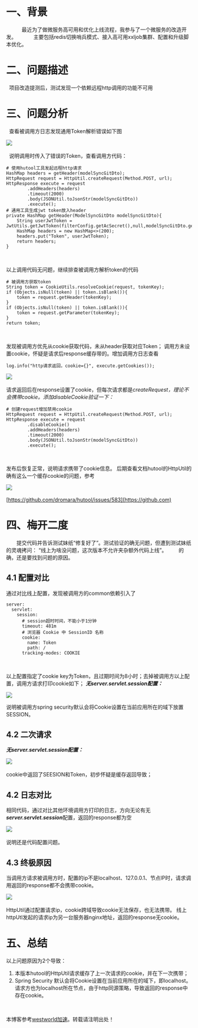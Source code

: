 

# 一、背景


　　　最近为了做微服务高可用和优化上线流程，我参与了一个微服务的改造开发。
　　　主要包括redis切换哨兵模式、接入高可用xxljob集群、配置和升级脚本优化。

# 二、问题描述



  项目改造提测后，测试发现一个依赖远程http调用的功能不可用



# 三、问题分析



  查看被调用方日志发现通用Token解析错误如下图


![](https://img2024.cnblogs.com/blog/1076066/202501/1076066-20250109110905889-626493354.png)
 





 
说明调用时传入了错误的Token，查看调用方代码：




```
# 使用hutool工具发起远程http请求
HashMap headers = getHeader(modelSyncGitDto);
HttpRequest request = HttpUtil.createRequest(Method.POST, url);
HttpResponse execute = request
        .addHeaders(headers)
        .timeout(2000)
        .body(JSONUtil.toJsonStr(modelSyncGitDto))
        .execute();
# 通用工具生成jwt token放入header
private HashMap getHeader(ModelSyncGitDto modelSyncGitDto){
    String userJwtToken = JwtUtils.getJwtToken(filterConfig.getAcSecret(),null,modelSyncGitDto.getComputerUserName(),modelSyncGitDto.getOsName());
    HashMap headers = new HashMap<>(200);
    headers.put("Token", userJwtToken);
    return headers;
}
```


 


以上调用代码无问题，继续排查被调用方解析token的代码


```
# 被调用方获取token
String token = CookieUtils.resolveCookie(request, tokenKey);
if (Objects.isNull(token) || token.isBlank()){
    token = request.getHeader(tokenKey);
}
if (Objects.isNull(token) || token.isBlank()){
    token = request.getParameter(tokenKey);
}
return token;
```


 


发现被调用方优先从cookie获取代码，未从header获取对应Token；
调用方未设置cookie，怀疑是请求后response缓存带的。增加调用方日志查看


```
log.info("http请求返回，cookie={}", execute.getCookies());
```




![](https://img2024.cnblogs.com/blog/1076066/202501/1076066-20250109110918880-187737579.png)
 





请求返回后在response设置了cookie，但每次请求都是*createRequest，理论不会携带cookie。添加disableCookie验证一下：*


```
# 创建request增加禁用cookie
HttpRequest request = HttpUtil.createRequest(Method.POST, url);
HttpResponse execute = request
        .disableCookie()
        .addHeaders(headers)
        .timeout(2000)
        .body(JSONUtil.toJsonStr(modelSyncGitDto))
        .execute();
```


 


发布后恢复正常，说明请求携带了cookie信息。
后期查看文档hutool的HttpUtil的确有这么一个缓存cookie的问题，参考


![](https://img2024.cnblogs.com/blog/1076066/202501/1076066-20250109110935039-795472700.png)
 





[https://github.com/dromara/hutool/issues/583](https://github.com)
# 


# 四、梅开二度


　　提交代码并告诉测试妹纸“修复好了”。测试验证的确无问题，但遭到测试妹纸的灵魂拷问：
“线上为啥没问题，这次版本不允许夹杂额外代码上线”。
　　的确，还是要找到问题的原因。
## 4\.1 配置对比


通过对比线上配置，发现被调用方的common依赖引入了


```
server:
  servlet:
    session:
      # session超时时间，不能小于1分钟
      timeout: 481m
      # 浏览器 Cookie 中 SessionID 名称
      cookie:
        name: Token
        path: /
      tracking-modes: COOKIE
```


 


以上配置指定了cookie key为Token，且过期时间为8小时；去掉被调用方以上配置，调用方请求打印cookie如下；
***无server.servlet.session配置：***


![](https://img2024.cnblogs.com/blog/1076066/202501/1076066-20250109110946038-640852371.png)


说明被调用方spring security默认会将Cookie设置在当前应用所在的域下放置SESSION。
## 4\.2 二次请求


***无server.servlet.session配置：***


![](https://img2024.cnblogs.com/blog/1076066/202501/1076066-20250109111001097-269097180.png)
 





cookie中返回了SEESION和Token，初步怀疑是缓存返回导致；
## 4\.2 日志对比


相同代码，通过对比其他环境调用方打印的日志，方向无论有无***server.servlet.session***配置，返回的response都为空


![](https://img2024.cnblogs.com/blog/1076066/202501/1076066-20250109111016060-120697125.png)
 





说明还是代码配置问题。
## 4\.3 终极原因


当调用方请求被调用方时，配置的ip不是localhost、127\.0\.0\.1、节点IP时，请求调用返回的response都不会携带cookie。


![](https://img2024.cnblogs.com/blog/1076066/202501/1076066-20250109111023784-942334188.png)
 





HttpUtil通过配置请求ip，cookie跨域导致cookie无法保存，也无法携带。
线上httpUtl发起的请求ip为另一台服务器nginx地址，返回的response无cookie。
# 五、总结


以上问题原因为2个导致：
1. 本版本hutool的HttpUtil请求缓存了上一次请求的cookie，并在下一次携带；
2. Spring Security 默认会将Cookie设置在当前应用所在的域下，即localhost。请求方也为localhost所在节点，由于http同源策略，导致返回的response中存在cookie。


 
 

 本博客参考[westworld加速](https://xbsj9.com)。转载请注明出处！
